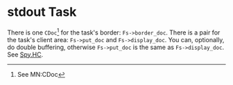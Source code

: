 # stdout Task
There is one `CDoc`[^1] for the task's border: `Fs->border_doc`. There is a pair for the task's client area: `Fs->put_doc` and `Fs->display_doc`. You can, optionally, do double buffering, otherwise `Fs->put_doc` is the same as `Fs->display_doc`. See [Spy.HC](https://github.com/cia-foundation/TempleOS/blob/c26482bb6ad3f80106d28504ec5db3c6a360732c/Demo/Spy.HC).

[^1]: See MN:CDoc
